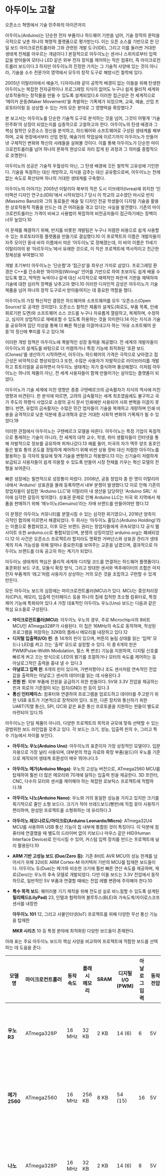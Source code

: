 # 아두이노 고찰

오픈소스 혁명에서 기술 민주화의 아이콘까지


아두이노(Arduino)는 단순한 전자 부품이나 하드웨어 기판을 넘어, 기술 창작의 문턱을 극적으로 낮춘 하나의 혁명적 플랫폼으로 평가받는다. 이는 오픈 소스를 기반으로 한 단일 보드 마이크로컨트롤러와 그와 관련된 개발 도구(IDE), 그리고 이를 둘러싼 거대한 생태계 전체를 아우르는 개념이다.1 본질적으로 아두이노는 센서나 스위치로부터 입력 값을 받아들여 모터나 LED 같은 외부 전자 장치를 제어하는 작은 컴퓨터, 즉 마이크로컨트롤러 보드이다.3 하지만 아두이노의 진정한 가치는 그 기술적 사양에 있는 것이 아니라, 기술을 소수 전문가의 영역에서 모두의 창작 도구로 해방시킨 철학에 있다.

2005년 이탈리아에서 예술가, 디자이너와 같이 공학적 배경이 없는 이들을 위해 탄생한 아두이노는 복잡한 전자공학이나 프로그래밍 지식이 없어도 누구나 쉽게 물리적 세계와 상호작용하는 창작물을 만들 수 있도록 설계되었다.6 이러한 접근성은 전 세계적으로 ‘메이커 운동(Maker Movement)’을 촉발하는 기폭제가 되었으며, 교육, 예술, 산업 프로토타이핑 등 상상할 수 있는 거의 모든 분야로 그 영향력을 확장했다.7

본 보고서는 아두이노를 단순한 기술적 도구로 분석하는 것을 넘어, 그것이 어떻게 ‘기술 민주화’의 상징이 되었는지를 심층적으로 고찰하고자 한다. 아두이노의 탄생 배경과 그 핵심 철학인 오픈소스 정신을 분석하고, 하드웨어와 소프트웨어로 구성된 생태계를 해부하며, 교육 현장에서부터 산업 현장, 예술가의 작업실에 이르기까지 아두이노가 만들어낸 구체적인 변화와 혁신의 사례들을 살펴볼 것이다. 이를 통해 아두이노가 단순한 마이크로컨트롤러를 넘어 하나의 문화적 현상으로 자리 잡게 된 과정과 그 의미를 종합적으로 조명한다.


아두이노의 성공은 기술적 우월성이 아닌, 그 탄생 배경에 깃든 철학적 고유성에 기인한다. 기술을 독점하는 대신 개방하고, 지식을 감추는 대신 공유함으로써, 아두이노는 전례 없는 속도로 확산되며 하나의 거대한 생태계를 구축했다.


아두이노의 이야기는 2005년 이탈리아 북부의 작은 도시 이브레아(Ivrea)에 위치한 ‘인터랙션 디자인 연구소(IDII)’에서 시작되었다.7 당시 이 학교의 교수였던 마시모 반지(Massimo Banzi)와 그의 동료들은 예술 및 디자인 전공 학생들이 디지털 기술을 활용한 상호작용적 작품을 만드는 데 큰 어려움을 겪고 있다는 사실을 발견했다. 기존의 마이크로컨트롤러는 가격이 비싸고 사용법이 복잡하여 비전공자들이 접근하기에는 장벽이 너무 높았다.10

이 문제를 해결하기 위해, 반지를 비롯한 개발팀은 누구나 저렴한 비용으로 쉽게 사용할 수 있는 프로토타이핑 플랫폼을 만들기로 결심했다.10 이 프로젝트의 이름은 개발자들이 자주 모이던 동네 바의 이름에서 따온 ‘아두이노’로 정해졌는데, 이 바의 이름은 11세기 이탈리아의 왕 ‘아르두이노’에서 유래한 것으로, 이 작은 프로젝트에 역사적이고 친근한 정체성을 부여했다.10

개발 초기부터 아두이노는 ‘단순함’과 ‘접근성’을 최우선 가치로 삼았다. 프로그래밍 환경은 C++를 간소화한 ‘와이어링(Wiring)’ 언어를 기반으로 하여 초보자도 쉽게 배울 수 있도록 했고, 딱딱한 녹색이나 갈색 대신 시각적으로 매력적인 파란색 기판을 채택하여 기술에 대한 심리적 장벽을 낮추고자 했다.10 이러한 디자인적 감성은 아두이노가 기술 제품을 넘어 하나의 창작 도구로서 받아들여지는 데 중요한 역할을 했다.


아두이노의 가장 혁신적인 결정은 하드웨어와 소프트웨어를 모두 ‘오픈소스(Open Source)’로 공개한 것이었다. 오픈소스 철학은 제품의 설계도(회로도, 부품 목록, 인쇄회로기판 도면)와 소프트웨어 소스 코드를 누구나 자유롭게 열람하고, 복제하며, 수정하고, 심지어 상업적으로 재배포할 수 있도록 허용하는 것을 의미한다.14 이는 지식과 기술을 공유하여 집단 지성을 통해 더 빠른 혁신을 이끌어내고자 하는 ‘자유 소프트웨어 운동’의 정신에 뿌리를 두고 있다.16

이러한 개방 정책은 아두이노에 폭발적인 성장 동력을 제공했다. 전 세계의 개발자들이 아두이노의 설계도를 바탕으로 더 저렴하거나 특정 기능에 최적화된 ‘호환 보드(Clones)’를 생산하기 시작하면서, 아두이노 하드웨어의 가격은 극적으로 낮아졌고 접근성은 비약적으로 향상되었다.3 또한, 수많은 사용자가 자발적으로 라이브러리를 개발하고 튜토리얼을 공유하면서 아두이노 생태계는 자가 증식하며 풍성해졌다. 이처럼 아두이노는 하나의 제품이 아닌, 전 세계 사용자들이 함께 만들어가는 살아있는 플랫폼이 되었다.


아두이노가 기술 세계에 미친 영향은 종종 구텐베르크의 금속활자가 지식의 역사에 미친 영향과 비견된다. 한 분석에 따르면, 고려의 금속활자는 세계 최초였음에도 불구하고 국가 주도의 하향식 사업으로 소량의 공식 문서 인쇄에만 사용되어 사회 변혁을 이끌지 못했다. 반면, 유럽의 금속활자는 수많은 민간 업자들이 기술을 복제하고 개량하며 인쇄 비용을 공격적으로 낮춘 덕분에 종교개혁과 같은 거대한 사회적 변화의 기폭제가 될 수 있었다.19

이러한 관점에서 아두이노는 구텐베르크 모델을 따른다. 아두이노는 특정 기업이 독점적으로 통제하는 기술이 아니라, 전 세계의 대학 교수, 학생, 취미 생활자들이 인터넷을 통해 자발적으로 정보를 공유하며 퍼져나갔다.13 예를 들어, 미국의 자가 맥주 양조 동호인들은 발효 통의 온도를 정밀하게 제어하기 위해 비싼 상용 장비 대신 저렴한 아두이노를 활용하는 등 각자의 필요에 맞게 기술을 변형하고 적용했다.13 이는 신기술이 저렴하게 보급되고 사용자들이 쉽게 이용할 수 있도록 만들어 시장 전체를 키우는 혁신 모델의 전형을 보여준다.


빠른 성장에는 필연적으로 성장통이 따랐다. 2008년, 공동 창업자 중 한 명이 이탈리아 내에서 ‘Arduino’ 상표권을 몰래 등록하면서 내부 분쟁이 발생했다.12 이로 인해 기존의 창업자들이 설립한 ‘Arduino LLC’와 이탈리아 내 생산을 담당하던 ‘Arduino SRL’ 사이에 심각한 갈등이 빚어졌다. 상표권 문제로 인해 Arduino LLC는 미국 외 지역에서 제품을 판매하기 위해 ‘제누이노(Genuino)’라는 자매 브랜드를 만들어야만 했다.12

이 분쟁은 아두이노 커뮤니티를 분열시킬 수 있는 심각한 위기였으나, 2016년 양측이 극적인 합의에 이르면서 해결되었다. 두 회사는 ‘아두이노 홀딩스(Arduino Holding)’라는 이름으로 통합되었고, 이후 모든 브랜드 권리는 창업자들에게 귀속되었다.12 공식 웹사이트 또한 arduino.cc로 통합되었으며, 분쟁의 상징이었던 arduino.org는 폐쇄되었다.12 이 사건은 오픈소스 프로젝트라 할지라도 명확한 거버넌스와 상표권 관리가 생태계의 지속 가능성을 위해 얼마나 중요한지를 보여주는 교훈을 남겼으며, 결과적으로 아두이노 브랜드를 더욱 공고히 하는 계기가 되었다.


아두이노 생태계의 핵심은 물리적 세계와 디지털 코드를 연결하는 하드웨어 플랫폼이다. 표준화된 보드 구조, 모듈식 확장 방식, 그리고 방대한 센서와 액추에이터의 조합은 마치 전자 부품계의 ‘레고’처럼 사용자가 상상하는 거의 모든 것을 조립하고 구현할 수 있게 만든다.


모든 아두이노 보드의 심장에는 마이크로컨트롤러(MCU)가 있다. MCU는 중앙처리장치(CPU), 메모리, 입출력 인터페이스 등을 하나의 칩에 집적한 초소형 컴퓨터로, 특정 제어 기능에 특화되어 있다.4 가장 대표적인 아두이노 우노(Uno) 보드는 다음과 같은 핵심 요소들로 구성된다.

- **마이크로컨트롤러(MCU)**: 아두이노 우노의 경우, 주로 Microchip사의 8비트 MCU인 ATmega328P가 사용된다. 이 칩은 16MHz의 속도로 동작하며, 작성된 프로그램을 저장하는 32KB의 플래시 메모리를 내장하고 있다.12
- **디지털 입출력(I/O) 핀**: 총 14개의 핀이 있으며, 버튼의 눌림 상태를 읽는 ‘입력’ 모드나 LED를 켜고 끄는 ‘출력’ 모드로 설정할 수 있다. 이 중 6개의 핀은 PWM(Pulse-Width Modulation, 펄스 폭 변조) 기능을 지원하여, 디지털 신호를 빠르게 켜고 끄는 방식으로 LED의 밝기를 조절하거나 모터의 속도를 제어하는 등 아날로그적인 출력을 흉내 낼 수 있다.3
- **아날로그 입력 핀**: 6개의 핀이 있으며, 가변저항이나 조도 센서처럼 연속적인 전압 값을 출력하는 아날로그 센서의 데이터를 읽는 데 사용된다.3
- **전원 핀**: 외부 부품에 전원을 공급하기 위한 핀들이다. 5V와 3.3V 전압을 제공하는 핀과 회로의 기준점이 되는 접지(GND) 핀 등이 있다.3
- **통신 인터페이스**: 컴퓨터와 연결하여 프로그램을 업로드하고 데이터를 주고받기 위한 USB 포트가 기본적으로 장착되어 있다. 또한, 다른 장치와 통신하기 위한 UART(직렬 통신), SPI, I2C와 같은 표준 통신 프로토콜을 지원하는 핀들이 별도로 마련되어 있다.15


아두이노는 단일 제품이 아니라, 다양한 프로젝트의 목적과 규모에 맞춰 선택할 수 있는 광범위한 보드 라인업을 갖추고 있다. 각 보드는 크기, 성능, 입출력 핀의 수, 그리고 특수 기능에서 차이를 보인다.

- **아두이노 우노(Arduino Uno)**: 아두이노의 표준이자 가장 상징적인 모델이다. 입문자용으로 가장 널리 사용되며, 대부분의 학습 자료와 확장 부품(쉴드)이 우노를 기준으로 제작되어 생태계 호환성이 매우 뛰어나다.5

- **아두이노 메가(Arduino Mega)**: 우노의 고성능 버전으로, ATmega2560 MCU를 탑재하여 훨씬 더 많은 메모리와 70개에 달하는 입출력 핀을 제공한다. 3D 프린터, CNC, 다수의 모터와 센서를 제어해야 하는 복잡한 로보틱스 프로젝트에 적합하다.18

- **아두이노 나노(Arduino Nano)**: 우노와 거의 동일한 성능을 가지고 있지만 크기를 획기적으로 줄인 소형 보드다. 크기가 작아 브레드보드(빵판)에 직접 꽂아 사용하기 편리하며, 완성된 프로젝트를 소형화하는 데 유리하다.3

- **아두이노 레오나르도/마이크로(Arduino Leonardo/Micro)**: ATmega32U4 MCU를 사용하여 USB 통신 기능이 칩 내부에 통합된 것이 특징이다. 이 덕분에 컴퓨터에 연결했을 때 별도의 드라이버 없이 키보드나 마우스 같은 HID(Human Interface Device)로 인식시킬 수 있어, 커스텀 입력 장치를 만드는 프로젝트에 널리 활용된다.10

- **ARM 기반 고성능 보드 (Due/Zero 등)**: 기존 8비트 AVR MCU의 성능 한계를 넘어서기 위해 32비트 ARM Cortex-M 아키텍처 기반의 MCU를 탑재한 보드들이다. 아두이노 듀(Due)는 메가와 비슷한 크기에 훨씬 빠른 연산 속도를 제공하며, 제로(Zero)는 우노의 후속 모델로 개발되었다. 다만 이들 보드는 3.3V 전압에서 동작하므로, 일반적인 5V 부품과 연결할 때에는 전압 레벨 변환에 주의해야 한다.10

- **특수 목적 보드**: 웨어러블 기기 제작을 위해 전도성 실로 바느질할 수 있도록 설계된 **릴리패드(LilyPad)** 23, 인텔과 협력하여 블루투스(BLE)와 가속도계/자이로스코프 센서를 내장한 

  **아두이노 101** 12, 그리고 사물인터넷(IoT) 프로젝트를 위해 다양한 무선 통신 기능을 탑재한 

  **MKR 시리즈** 10 등 특정 분야에 최적화된 다양한 보드들이 존재한다.

아래 표는 주요 아두이노 보드의 핵심 사양을 비교하여 프로젝트에 적합한 보드를 선택하는 데 도움을 준다.

| 모델명         | 마이크로컨트롤러 | 동작 속도 | 플래시 메모리 | SRAM   | 디지털 I/O (PWM) | 아날로그 입력 | 동작 전압 | 주요 활용 분야                              |
| -------------- | ---------------- | --------- | ------------- | ------ | ---------------- | ------------- | --------- | ------------------------------------------- |
| **우노 R3**    | ATmega328P       | 16 MHz    | 32 KB         | 2 KB   | 14 (6)           | 6             | 5V        | 입문자 교육, 표준 프로젝트, 쉴드 호환       |
| **메가 2560**  | ATmega2560       | 16 MHz    | 256 KB        | 8 KB   | 54 (15)          | 16            | 5V        | 3D 프린터, 로보틱스, 다수의 입출력 제어     |
| **나노**       | ATmega328P       | 16 MHz    | 32 KB         | 2 KB   | 14 (6)           | 8             | 5V        | 소형 프로젝트, 브레드보드 프로토타이핑      |
| **레오나르도** | ATmega32U4       | 16 MHz    | 32 KB         | 2.5 KB | 20 (7)           | 12            | 5V        | USB 키보드/마우스 제작, 커스텀 입력 장치    |
| **듀**         | AT91SAM3X8E      | 84 MHz    | 512 KB        | 96 KB  | 54 (12)          | 12            | 3.3V      | 고속 데이터 처리, 고성능 연산 필요 프로젝트 |
| **우노 R4**    | Renesas RA4M1    | 48 MHz    | 256 KB        | 32 KB  | 14 (6)           | 6             | 5V        | 고성능 연산, IoT (WiFi 모델), CAN 통신      |


아두이노의 가장 큰 장점 중 하나는 ‘쉴드(Shield)’를 통한 손쉬운 기능 확장이다. 쉴드는 특정 기능을 수행하도록 미리 설계된 회로 기판으로, 아두이노 보드의 핀 배열에 맞춰 제작되어 마치 모자를 씌우듯 보드 위에 겹쳐 꽂기만 하면 된다.15 이 방식은 복잡한 배선 작업 없이도 모터 제어, 이더넷 연결, LCD 디스플레이, GPS 수신 등 복잡한 기능을 프로젝트에 즉시 추가할 수 있게 해준다.

예를 들어, 이더넷 쉴드를 사용하면 아두이노를 인터넷에 연결하여 웹 서버를 구축하거나 원격 데이터를 수신할 수 있다.29 초보자들을 위한 ‘다기능 쉴드(Multi-function Shield)’는 LED, 버튼, 부저, 가변저항 등 자주 사용되는 부품들을 하나의 기판에 모아놓아, 별도의 부품 구매나 배선 없이도 다양한 기초 실습을 편리하게 진행할 수 있도록 돕는다.30


아두이노가 물리적 세계와 소통하는 창구는 센서와 액추에이터이다. 센서는 빛, 소리, 온도, 거리 등 주변 환경의 물리적 변화를 아두이노가 이해할 수 있는 전기 신호로 변환하는 입력 장치이며, 액추에이터는 아두이노의 전기 신호를 빛, 소리, 움직임 등 물리적 작용으로 변환하는 출력 장치이다.

- **주요 센서 (입력)**:
  - **초음파 센서**: 초음파를 발사하고 반사되어 돌아오는 시간을 측정하여 물체와의 거리를 계산한다.32
  - **온습도 센서 (DHT11/22)**: 대기 중의 온도와 습도를 측정하여 디지털 값으로 출력한다.34
  - **조도 센서 (CdS)**: 빛의 밝기에 따라 저항값이 변하는 원리를 이용하여 주변의 밝기를 감지한다.32
  - **적외선 인체 감지 센서 (PIR)**: 인체에서 방출되는 적외선의 변화를 감지하여 사람의 움직임을 파악한다.34
  - 이 외에도 가스, 터치, 소리, 가속도, 자기장 등 수많은 종류의 센서가 존재하여 프로젝트에 무한한 가능성을 더한다.
- **주요 액추에이터 (출력)**:
  - **LED (발광 다이오드)**: 가장 기본적인 출력 장치로, 빛을 내어 시각적인 정보를 전달한다.36
  - **피에조 부저**: 전기 신호를 받아 특정 주파수의 소리를 발생시켜 경고음이나 멜로디를 출력한다.32
  - **모터**:
    - **DC 모터**: 지속적인 회전 운동을 만들어낸다.
    - **서보 모터**: 0도에서 180도까지 정해진 범위 내에서 정밀한 각도 제어가 가능하다.
    - **스텝 모터**: 정해진 각도만큼 단계적으로 회전하여 매우 정밀한 위치 제어가 필요할 때 사용된다.36

이처럼 방대한 하드웨어 생태계는 표준화된 보드, 모듈화된 쉴드, 그리고 다양한 센서와 액추에이터가 유기적으로 결합된 결과물이다. 이는 복잡한 전자공학의 원리를 추상화하여 사용자가 기능적 조합에만 집중할 수 있도록 돕는, 아두이노의 접근성 철학이 물리적으로 구현된 형태라 할 수 있다.


아두이노 하드웨어가 물리적 세계와의 접점이라면, 소프트웨어는 그 하드웨어에 생명을 불어넣는 영혼이다. 아두이노의 소프트웨어 생태계는 의도적으로 단순하게 설계된 개발 환경, 직관적인 프로그래밍 구조, 그리고 복잡한 기능을 손쉽게 구현하도록 돕는 방대한 라이브러리를 통해 기술적 장벽을 허문다.


아두이노 프로그래밍의 중심에는 ‘아두이노 IDE(Integrated Development Environment, 통합 개발 환경)’가 있다. 이는 아두이노 보드에 업로드할 코드를 작성하고, 컴파일(기계어로 변환)하며, 업로드하는 전 과정을 지원하는 무료 소프트웨어 애플리케이션이다.4

전통적인 아두이노 IDE(1.x 버전)는 그 단순함으로 유명하다. 마치 간단한 메모장처럼 생긴 최소한의 인터페이스는 초보자가 프로그래밍 외적인 요소에 압도되지 않고 코드 자체에 집중할 수 있도록 배려한 설계이다.6 이 클래식 IDE는 코드 작성, 문법 오류를 확인하는 ‘확인/컴파일’, 보드에 코드를 전송하는 ‘업로드’, 그리고 아두이노 보드와 PC 간의 데이터 통신을 확인하는 ‘시리얼 모니터’ 등 핵심 기능만을 직관적으로 배치했다.38

최근에 등장한 아두이노 IDE 2.0은 이러한 단순함의 철학을 계승하면서도 전문 개발자들의 요구를 충족시키는 강력한 기능들을 대거 도입했다. 코드 자동 완성, 함수의 정의를 쉽게 찾아가는 코드 탐색, 그리고 프로그램 실행 중 변수 값을 확인하며 오류를 잡을 수 있는 실시간 디버거와 같은 고급 기능이 추가되어, 취미 수준의 프로젝트를 넘어선 복잡하고 전문적인 개발도 가능하게 되었다.40 아두이노 IDE에서 작성된 프로그램 코드는 ‘스케치(Sketch)’라고 불리는데, 이는 코딩을 딱딱한 공학적 행위가 아닌 창의적인 스케치 과정으로 여기게 하려는 의도가 담겨 있다.4


아두이노 프로그래밍 언어는 널리 사용되는 C/C++ 언어를 기반으로 하며, 이를 더 쉽게 사용할 수 있도록 몇 가지 요소를 단순화했다.4 아두이노 스케치의 가장 큰 구조적 특징은 모든 프로그램이 

`setup()`과 `loop()`라는 두 개의 필수 함수로 구성된다는 점이다.

- `void setup()`: 이 함수는 아두이노 보드에 전원이 공급되거나 리셋 버튼을 눌렀을 때 단 한 번만 실행된다. 주로 핀의 입출력 모드를 설정하거나(`pinMode()`), 시리얼 통신을 시작하는(`Serial.begin()`) 등 프로그램 실행에 필요한 초기 설정 작업을 이곳에 작성한다.38
- `void loop()`: `setup()` 함수가 한 번 실행된 후, `loop()` 함수는 전원이 꺼질 때까지 무한히 반복해서 실행된다. LED를 깜빡이거나, 센서 값을 주기적으로 읽는 등 프로그램의 핵심적인 동작은 모두 이 함수 내부에 구현된다.38

이 `setup()`과 `loop()` 구조는 임베디드 프로그래밍의 본질을 매우 직관적으로 보여주는 탁월한 교육적 설계다. 전통적인 마이크로컨트롤러 프로그래밍에서는 개발자가 직접 `main()` 함수와 무한 반복문(`while(1)`)을 구현하고 하드웨어 레지스터를 초기화하는 등 복잡한 준비 과정을 거쳐야 한다. 하지만 아두이노는 이 모든 과정을 추상화하여, 사용자에게 ‘처음에 한 번 할 일’과 ‘계속 반복할 일’이라는 두 개의 명확한 개념적 블록만을 제시한다. 이는 비전공자들이 복잡한 프로그래밍 구조에 대한 부담 없이 자신의 아이디어 구현에만 집중할 수 있도록 하는 핵심적인 장치이다.


아두이노 생태계의 강력함은 방대한 ‘라이브러리(Library)’에서 나온다. 라이브러리는 특정 하드웨어나 기능을 제어하기 위해 미리 작성된 코드의 묶음으로, 복잡한 내부 동작 원리를 알지 못해도 간단한 함수 호출만으로 해당 기능을 사용할 수 있게 해준다.47

예를 들어, 서보 모터를 1도씩 정밀하게 제어하기 위해서는 특정 주기의 PWM 신호를 생성하는 복잡한 코드가 필요하지만, 아두이노에서는 `<Servo.h>` 라이브러리를 포함하고 `myServo.write(angle);`과 같은 간단한 명령어로 이를 구현할 수 있다. 이처럼 라이브러리는 하드웨어 제어의 복잡성을 추상화하여 개발 속도를 획기적으로 단축시킨다.

아두이노 IDE에는 서보 모터, LCD, 이더넷, SD카드 등 자주 사용되는 부품을 위한 표준 라이브러리가 기본적으로 내장되어 있다.48 여기에 더해, 전 세계의 수많은 개발자가 만든 수천 개의 서드파티(3rd-party) 라이브러리가 존재하며, 이는 IDE에 내장된 ‘라이브러리 관리자’를 통해 손쉽게 검색하고 설치할 수 있다.47 통신, 센서, 디스플레이, 데이터 처리 등 거의 모든 분야를 망라하는 이 라이브러리 생태계는 아두이노가 가진 가장 큰 자산이며, 집단 지성을 통해 플랫폼이 끊임없이 발전하고 확장되게 하는 원동력이다.49


아두이노의 진정한 힘은 그것이 무엇을 할 수 있는지에 대한 무한한 가능성을 제공한다는 점에 있다. 교육 현장의 교보재에서부터 산업 현장의 시제품 제작 도구, 예술가의 표현 매체에 이르기까지, 아두이노는 다양한 분야에서 창의적인 아이디어를 현실 세계의 결과물로 전환하는 핵심적인 역할을 수행하고 있다.


아두이노는 현대 STEM(과학, 기술, 공학, 수학) 교육에서 빼놓을 수 없는 도구로 자리 잡았다. 학생들이 작성한 코드가 단순히 화면 속 변화에 그치지 않고, LED를 깜빡이게 하거나 모터를 움직이는 등 물리적인 결과로 즉시 나타나기 때문에 학습에 대한 몰입도와 흥미를 크게 높인다.9 아두이노를 활용한 프로그래밍 교육은 학생들의 창의적 문제 해결 능력을 유의미하게 향상시킨다는 연구 결과도 다수 존재한다.52 학생들은 ‘문이 열리면 불이 켜지는 조명’이나 ‘층간 소음 경보기’와 같은 실생활의 문제를 직접 정의하고, 센서와 액추에이터를 조합하여 해결책을 만들어보는 과정을 통해 컴퓨팅 사고력을 기를 수 있다.52

산업 현장에서 아두이노는 ‘신속 프로토타이핑(Rapid Prototyping)’을 위한 최고의 도구로 각광받는다. 저렴한 비용과 빠른 개발 속도 덕분에, 기업들은 본격적인 제품 개발에 앞서 아이디어를 빠르게 검증하고 사용자 피드백을 받기 위한 초기 시제품을 만드는 데 아두이노를 적극적으로 활용한다.55 예를 들어, 새로운 스마트 가전의 사용자 인터페이스(UI)를 구상할 때, 실제 제품과 유사한 버튼, LED, 스피커를 아두이노에 연결하여 사용자의 조작에 따른 피드백을 미리 테스트해볼 수 있다.57 이는 값비싼 금형 제작이나 복잡한 회로 설계에 들어가기 전에 설계상의 오류를 발견하고 개선할 기회를 제공하여 개발 비용과 시간을 크게 절감시킨다.58


아두이노는 3D 프린터, 라즈베리파이와 함께 현대 ‘메이커 운동’을 이끄는 핵심 기술이다.11 메이커 운동은 소비자가 수동적으로 제품을 구매하는 대신, 필요한 물건을 스스로 만들고 그 과정과 결과를 공유하는 문화를 의미한다. 아두이노의 개방성과 접근성은 이러한 문화가 전 세계적으로 확산되는 데 결정적인 기여를 했다.10 누구나 저렴한 비용으로 자신만의 전자기기를 만들 수 있게 되면서, 기술은 더 이상 대기업의 전유물이 아닌 개인의 창의성을 표현하는 수단이 되었다.

이러한 흐름은 예술계에도 큰 영향을 미쳤다. 미디어 아티스트들은 아두이노를 활용하여 관객의 움직임이나 소리, 혹은 인터넷의 데이터에 실시간으로 반응하는 ‘인터랙티브 아트(Interactive Art)’를 창조한다.61 예를 들어, 관객이 다가가면 로봇 팔이 움직이거나 LED 조명의 색이 변하는 작품을 통해 예술과 기술, 그리고 관객 사이의 경계를 허무는 새로운 예술적 경험을 제공한다.62 아두이노는 예술가들에게 복잡한 기술의 장벽 없이 자신의 창의적 비전을 물리적 형태로 구현할 수 있는 강력하고 직관적인 매체가 되었다.


아두이노는 단순한 교육용 도구를 넘어, 다양한 전문 분야에서 복잡한 시스템의 두뇌 역할을 수행하며 그 활용 범위를 넓혀가고 있다.

- **스마트팜(Smart Farming)**: 농업 분야에서 아두이노는 자동화된 작물 재배 시스템을 구축하는 데 사용된다. 토양 수분 센서, 온습도 센서, 조도 센서 등을 이용해 작물의 생장 환경을 실시간으로 모니터링하고, 측정된 데이터에 따라 자동으로 물을 주거나 생장 LED를 켜고 끄는 시스템을 저렴한 비용으로 구현할 수 있다.64 이는 소규모 농장이나 개인의 도시 농업에서 생산성과 효율성을 높이는 효과적인 솔루션이 된다.67
- **드론 제작(Drone Construction)**: 취미 및 연구용 드론 제작 분야에서 아두이노는 비행 컨트롤러(Flight Controller)로 활용된다. MPU-6050과 같은 가속도/자이로 센서로 기체의 자세를 파악하고, PID(비례-적분-미분) 제어라는 복잡한 알고리즘을 통해 4개의 모터 속도를 정밀하게 제어하여 안정적인 비행을 구현한다.69 이는 드론의 비행 원리를 소프트웨어 수준에서 깊이 있게 이해하는 훌륭한 학습 경험을 제공한다.71
- **3D 프린터 제어(3D Printer Control)**: 많은 DIY 3D 프린터는 아두이노 메가 보드와 RAMPS(RepRap Arduino Mega Pololu Shield)라는 전용 쉴드의 조합을 컨트롤러로 사용한다.72 아두이노 메가의 풍부한 입출력 핀은 3D 프린터의 스텝 모터, 히팅 베드, 압출기(Extruder) 등 다양한 부품을 동시에 제어하기에 충분하며, 오픈소스 펌웨어(Marlin 등)를 통해 정밀한 제어가 가능하다.72
- **실생활 프로젝트(Practical Life Projects)**: 이 외에도 원격으로 조명을 제어하는 스위치, 정해진 시간에 약을 알려주는 스마트 알약 정리기, 자동으로 식물에 물을 주는 시스템 등 실생활의 불편함을 해결하는 수많은 창의적인 프로젝트들이 아두이노를 통해 구현되고 있다.76

이처럼 아두이노의 범용성은 ‘센서로 감지하고 액추에이터로 반응한다’는 물리 컴퓨팅의 핵심 원리가 얼마나 다양한 분야에 적용될 수 있는지를 명확히 보여준다. 단순하고 제약이 있는 도구가 오히려 여러 분야 전문가들의 창의성과 결합하여, 전문화된 고가의 장비로는 상상하기 어려웠던 새로운 융합과 혁신을 낳고 있는 것이다.


아두이노는 지난 십수 년간 기술 대중화의 선봉장 역할을 해왔지만, 빠르게 변화하는 기술 환경 속에서 새로운 경쟁자들과의 경쟁, 그리고 자체적인 성능의 한계라는 도전에 직면해 있다. 아두이노는 이러한 도전에 대응하며 취미와 교육 시장을 넘어 전문 산업 영역으로의 진화를 모색하고 있다.


가장 널리 사용되는 아두이노 우노와 같은 8비트 AVR 기반 보드들은 명확한 성능상의 한계를 가지고 있다.

- **처리 속도**: 16MHz의 클럭 속도는 간단한 제어에는 충분하지만, 고속의 데이터 처리나 복잡한 연산이 필요한 작업에서는 병목 현상을 일으킬 수 있다. 프로그램의 명령어가 많아지면 클럭 주기를 모두 소모하여 입력 신호를 놓치거나 출력 타이밍이 어긋나는 문제가 발생할 수 있다.78
- **메모리(SRAM)**: 아두이노 우노의 SRAM(정적 램)은 2KB에 불과하다. SRAM은 프로그램 실행 중 변수 값을 저장하는 중요한 공간인데, 그래픽 LCD, SD카드, WiFi 모듈과 같이 메모리를 많이 사용하는 라이브러리를 추가하면 이 공간이 쉽게 고갈된다.27 SRAM 부족은 프로그램의 오작동이나 멈춤 현상으로 이어지는 가장 흔한 문제 중 하나다.78

이러한 한계를 극복하기 위해 사용자들은 다양한 하드웨어 및 소프트웨어적 전략을 사용한다.

- **하드웨어적 해결책**: 가장 직접적인 방법은 더 강력한 보드로 업그레이드하는 것이다. 더 많은 메모리가 필요하면 아두이노 메가를, 더 빠른 처리 속도가 필요하면 32비트 ARM 기반의 아두이노 듀와 같은 고성능 보드를 선택할 수 있다.78 또한, 복잡한 작업을 두 개의 아두이노에 분담시키고 I2C와 같은 통신 방식으로 서로 데이터를 주고받게 하여 시스템 전체의 부담을 줄이는 방법도 있다.81
- **소프트웨어적 해결책**: 코드를 최적화하여 메모리 사용을 줄이는 것이 중요하다. 가장 효과적인 기법 중 하나는 `PROGMEM` 지시어와 `F()` 매크로를 사용하는 것이다. 이는 프로그램 실행 중에 변하지 않는 상수 데이터(예: 시리얼 모니터에 출력할 긴 문자열)를 매우 제한적인 SRAM 대신 용량이 훨씬 큰 플래시 메모리(프로그램 저장 공간)에 저장하도록 하여 SRAM을 절약하는 방법이다.80


오늘날 메이커와 개발자들은 아두이노 외에도 강력한 대안들을 가지고 있다. 특히 라즈베리파이와 ESP32는 아두이노와 자주 비교되는 대표적인 플랫폼이다.

- **아두이노 vs. 라즈베리파이**: 이는 ‘마이크로컨트롤러(MCU)’와 ‘싱글 보드 컴퓨터(SBC)’의 근본적인 차이에 대한 비교다.
  - **아두이노(MCU)**: 운영체제(OS) 없이 펌웨어가 하드웨어를 직접 제어한다. 실시간으로 센서 값을 읽고 모터를 정밀하게 제어하는 등 단순하고 반복적인 제어 작업에 최적화되어 있다. 전력 소모가 매우 적어 배터리로 장시간 구동하는 프로젝트에 유리하다.84
  - **라즈베리파이(SBC)**: 리눅스(Linux)라는 완전한 운영체제를 실행하는 초소형 컴퓨터다. 웹 서버 구동, 비디오 스트리밍, 이미지 처리, 인공지능 연산 등 고성능 컴퓨팅이 필요한 복잡한 작업에 적합하다. 하지만 OS를 구동하기 때문에 실시간 정밀 제어가 어렵고 전력 소모가 크다.87
- **아두이노 vs. ESP32**: 이는 같은 마이크로컨트롤러 범주 내에서의 성능 및 기능 비교다.
  - **ESP32**: 아두이노 우노보다 훨씬 빠른 듀얼 코어 프로세서와 풍부한 메모리를 갖추고 있으며, 무엇보다 WiFi와 블루투스 기능이 칩에 기본적으로 내장되어 있어 IoT 프로젝트에 압도적으로 유리하다.18 가격 또한 아두이노와 비슷하거나 저렴하여 ‘가성비’가 뛰어나다. 아두이노 IDE를 통해 프로그래밍할 수 있다는 점도 큰 장점이다. 다만, 3.3V 로직 레벨에서 동작하기 때문에 5V 기반의 센서나 부품과 연결할 때 주의가 필요하다.92

각 플랫폼의 특성과 적합한 활용 분야는 아래 표와 같이 요약할 수 있다.

| 구분               | 아두이노 우노                    | 라즈베리파이 4                     | ESP32                                         |
| ------------------ | -------------------------------- | ---------------------------------- | --------------------------------------------- |
| **장치 유형**      | 마이크로컨트롤러 (MCU)           | 싱글 보드 컴퓨터 (SBC)             | 마이크로컨트롤러 (MCU)                        |
| **운영체제**       | 없음 (펌웨어)                    | 있음 (Linux 기반)                  | 없음 (FreeRTOS 지원)                          |
| **성능**           | 낮음 (8-bit, 16MHz)              | 높음 (64-bit Quad-core)            | 중간-높음 (32-bit Dual-core)                  |
| **연결성**         | 기본 통신 (UART, SPI, I2C)       | WiFi, Bluetooth, Ethernet, USB     | **WiFi, Bluetooth 내장**                      |
| **전력 소모**      | 매우 낮음                        | 높음                               | 낮음 (딥 슬립 모드 지원)                      |
| **프로그래밍**     | Arduino IDE (C++)                | 다양한 언어 (Python, C++ 등)       | Arduino IDE, ESP-IDF 등                       |
| **주요 활용 분야** | 실시간 제어, 센서 네트워크, 교육 | 웹 서버, 미디어 센터, AI, 데스크톱 | **IoT 장치**, 무선 센서 노드, 저전력 프로젝트 |


아두이노는 이러한 도전에 맞서 단순한 취미용 플랫폼을 넘어 전문 산업 시장으로의 확장을 적극적으로 추진하고 있다.

- **아두이노 프로(Arduino Pro)**: 포르텐타(Portenta), 옵타(Opta)와 같은 ‘프로’ 라인업은 산업용 환경의 요구사항을 충족시키기 위해 설계된 고성능, 고신뢰성 보드들이다. 이들은 강력한 프로세서, 다양한 산업용 통신 프로토콜 지원, 향상된 보안 기능을 갖추고 있어 공장 자동화, 예방 정비, 스마트 빌딩과 같은 전문 분야에 적용될 수 있다.94
- **아두이노 IoT 클라우드(Arduino IoT Cloud)**: 사물인터넷(IoT) 장치를 쉽게 개발하고 관리할 수 있도록 지원하는 클라우드 플랫폼이다. 사용자는 복잡한 네트워크 프로그래밍 없이도 자신의 아두이노 보드를 클라우드에 연결하고, 웹 대시보드를 통해 원격으로 데이터를 모니터링하거나 장치를 제어할 수 있다. 이는 ESP32의 강점인 연결성을 아두이노 생태계 내에서 손쉽게 구현할 수 있도록 지원하는 전략적 서비스다.94
- **타이니ML(TinyML, Tiny Machine Learning)**: 아두이노는 저전력 마이크로컨트롤러에서 머신러닝 모델을 실행하는 ‘타이니ML’ 분야의 핵심 플랫폼으로 부상하고 있다. 특히 가속도, 자이로, 마이크 등 다양한 센서가 내장된 ‘아두이노 나노 33 BLE 센스’ 보드는 텐서플로우 라이트(TensorFlow Lite)를 이용하여 음성 명령 인식, 동작 감지 등 엣지(Edge) AI 기능을 구현하는 데 널리 사용된다.97

이러한 움직임은 아두이노가 자신의 정체성을 잃지 않으면서도 시대의 변화에 성공적으로 적응하고 있음을 보여준다. 입문자를 위한 우노 보드의 단순성과 접근성을 유지하는 동시에, 전문가와 산업 시장을 위한 고성능 ‘프로’ 라인업과 IoT, AI와 같은 최신 기술 트렌드를 적극적으로 수용하는 투트랙 전략을 통해 아두이노는 그 생태계의 지속 가능성을 확보하고 미래 기술 환경에서의 영향력을 계속해서 확장해 나가고 있다.


아두이노에 대한 본 고찰은 이 작은 파란색 보드가 단순한 전자 부품의 집합체가 아니라, 기술과 사회의 관계를 재정의한 하나의 문화적 현상임을 명확히 보여준다. 이탈리아의 한 디자인 스쿨에서 비전공자들을 위한 교육용 도구로 시작된 아두이노는 7, 오픈소스라는 강력한 철학을 날개 삼아 전 세계로 퍼져나가며 기술 창작의 문턱을 허물었다.10

아두이노의 성공은 그것이 가장 빠르거나 강력한 하드웨어였기 때문이 아니다. 오히려 그 반대였다. 아두이노는 복잡한 기술을 의도적으로 단순화하고, 모든 설계 정보와 소프트웨어를 투명하게 공개함으로써 사용자를 수동적인 소비자에서 능동적인 창작자로 변화시켰다. `setup()`과 `loop()`라는 직관적인 프로그래밍 구조, 레고 블록처럼 기능을 확장할 수 있는 쉴드와 센서 생태계는 기술이 소수 전문가의 전유물이 아니라 누구나 아이디어를 실현할 수 있는 표현의 도구가 될 수 있음을 증명했다.

그 결과, 아두이노는 ‘메이커 운동’의 구심점이 되어 개인이 직접 자신에게 필요한 것을 만드는 DIY 문화를 부흥시켰고 11, 학생들이 코드와 현실 세계의 상호작용을 직접 체험하게 함으로써 STEM 교육의 패러다임을 바꾸었다.52 또한 예술가들에게는 새로운 상호작용의 매체를, 엔지니어들에게는 신속한 혁신의 도구를 제공하며 산업 전반에 창의적인 활력을 불어넣었다.56

물론 아두이노는 성능의 한계와 강력한 경쟁자들의 도전에 직면해 있다. 그러나 아두이노는 프로 라인업, IoT 클라우드, 타이니ML 지원 등을 통해 끊임없이 진화하며 자신의 영역을 확장하고 있다. 이는 아두이노가 단순히 과거의 유산에 머무르지 않고, 미래 기술의 흐름 속에서도 여전히 중요한 역할을 하고자 하는 의지를 보여준다.

결론적으로, 아두이노의 가장 위대한 유산은 시간이 지나면 언젠가 구식이 될 하드웨어 자체가 아니다. 그것은 기술이 폐쇄적이고 독점적일 때보다 개방되고 공유될 때 더 큰 가치를 창출할 수 있다는 것을 증명한 철학적 전환에 있다. 아두이노가 진정으로 만들어낸 것은 마이크로컨트롤러 보드가 아니라, 기술을 통해 배우고, 만들고, 공유하며 함께 성장하는 전 세계적인 창작자 커뮤니티이다. 이 커뮤니티야말로 아두이노가 기술 민주화의 아이콘으로 오래도록 기억될 이유이다.


1. 아두이노 - 위키백과, 우리 모두의 백과사전, accessed July 20, 2025, [https://ko.wikipedia.org/wiki/%EC%95%84%EB%91%90%EC%9D%B4%EB%85%B8](https://ko.wikipedia.org/wiki/아두이노)
2. ko.wikipedia.org, accessed July 20, 2025, [https://ko.wikipedia.org/wiki/%EC%95%84%EB%91%90%EC%9D%B4%EB%85%B8#:~:text=%EC%95%84%EB%91%90%EC%9D%B4%EB%85%B8(%EC%9D%B4%ED%83%88%EB%A6%AC%EC%95%84%EC%96%B4%3A%20Arduino%20%EC%95%84%EB%A5%B4,IDE)%20%EB%B0%8F%20%ED%99%98%EA%B2%BD%EC%9D%84%20%EB%A7%90%ED%95%9C%EB%8B%A4.](https://ko.wikipedia.org/wiki/아두이노#:~:text=아두이노(이탈리아어%3A Arduino 아르,IDE) 및 환경을 말한다.)
3. 아두이노(Arduino)가 뭐야? What is Arduino? - IT-G-House - 티스토리, accessed July 20, 2025, [https://it-g-house.tistory.com/entry/%EC%95%84%EB%91%90%EC%9D%B4%EB%85%B8Arduino%EA%B0%80-%EB%AD%90%EC%95%BC-What-is-Arduino](https://it-g-house.tistory.com/entry/아두이노Arduino가-뭐야-What-is-Arduino)
4. '아두이노(Arduino)'란? 5분만에 쉽게 알아보기 - 요즘IT, accessed July 20, 2025, https://yozm.wishket.com/magazine/detail/234/
5. 아두이노 기초1. 아두이노란? - 코딩런, accessed July 20, 2025, https://codingrun.com/61
6. 아두이노(Arduino)란? - 개발이 하고 싶어요 - 티스토리, accessed July 20, 2025, [https://iu-corner.tistory.com/entry/%EC%95%84%EB%91%90%EC%9D%B4%EB%85%B8Arduino%EB%9E%80](https://iu-corner.tistory.com/entry/아두이노Arduino란)
7. 스마트 과학관 사물인터넷 < 아두 이노 >, accessed July 20, 2025, https://smart.science.go.kr/upload_data/subject/iot/pdf/I_E_26.pdf
8. www.jaenung.net, accessed July 20, 2025, [https://www.jaenung.net/tree/50#:~:text=%EC%95%84%EB%91%90%EC%9D%B4%EB%85%B8%EC%9D%98%20%EC%9D%B4%EC%95%BC%EA%B8%B0%EB%8A%94%202005%EB%85%84%20%EC%9D%B4%ED%83%88%EB%A6%AC%EC%95%84%EC%9D%98%20%EC%9E%91%EC%9D%80,%EC%9D%B4%20%ED%95%84%EC%9A%94%ED%95%98%EB%8B%A4%EA%B3%A0%20%EC%83%9D%EA%B0%81%ED%96%88%EC%8A%B5%EB%8B%88%EB%8B%A4.](https://www.jaenung.net/tree/50#:~:text=아두이노의 이야기는 2005년 이탈리아의 작은,이 필요하다고 생각했습니다.)
9. 아두이노 코딩기술이 현실에 미친 영향은? - 브런치, accessed July 20, 2025, https://brunch.co.kr/@@cmFs/12
10. 아두이노의 역사와 철학: 오픈 소스 하드웨어의 선구자 - 재능넷, accessed July 20, 2025, https://www.jaenung.net/tree/50
11. 메이커 운동과 라이프 스타일 변화 - ETRI KSP, accessed July 20, 2025, https://ksp.etri.re.kr/ksp/article/file/3391.pdf
12. Arduino - 나무위키, accessed July 20, 2025, https://namu.wiki/w/Arduino
13. 아두이노의 역사와 분쟁 - Edward'sLabs, accessed July 20, 2025, https://openstory.tistory.com/143
14. 오픈소스 하드웨어, DIY 2.0을 꿈꾸다 - 공개SW 포털, accessed July 20, 2025, https://www.oss.kr/news/show/58528287-4664-416f-be3f-2ddf0443f6cc
15. 오픈소스 하드웨어란?, accessed July 20, 2025, https://dev-mystory.tistory.com/156
16. [시론] 오픈소스 하드웨어가 떠오르고 있다 | 디지털타임스, accessed July 20, 2025, https://m.dt.co.kr/contents.html?article_no=2013080502012351607019
17. 오픈소스(Open Source)란? - 평화이슈 - NEWS & INSIGHTS - 선학평화상, accessed July 20, 2025, http://sunhakpeaceprize.org/kr/news/issue.php?bgu=view&idx=889
18. [ 아두이노 강좌 ] 0. 아두이노 소개 및 보드 종류 - Larry`s coin & arduino blog, accessed July 20, 2025, https://arduinoblog.tistory.com/2
19. [테크 트렌드] 이탈리아 변방에서 시작된 '아두이노 혁명' - 매거진한경 - 한국경제, accessed July 20, 2025, https://magazine.hankyung.com/business/article/202102236828b
20. 아두이노 종류와 사용법 - 한국전자기술, accessed July 20, 2025, [https://k-rnd.com/%EC%95%84%EB%91%90%EC%9D%B4%EB%85%B8-%EC%A2%85%EB%A5%98%EC%99%80-%EC%82%AC%EC%9A%A9%EB%B2%95/](https://k-rnd.com/아두이노-종류와-사용법/)
21. [아두이노] MCU에 대해 알아보자 - velog, accessed July 20, 2025, [https://velog.io/@woo0_hooo/%EC%95%84%EB%91%90%EC%9D%B4%EB%85%B8-MCU%EC%97%90-%EB%8C%80%ED%95%B4-%EC%95%8C%EC%95%84%EB%B3%B4%EC%9E%90](https://velog.io/@woo0_hooo/아두이노-MCU에-대해-알아보자)
22. 2. 아두이노 종류 - Mechanic 공방 - 티스토리, accessed July 20, 2025, https://mechanic-workshop.tistory.com/4
23. 아두이노 보드 종류 및 비교 – 에듀아이오티 www.eduiot.kr, accessed July 20, 2025, https://eduiot.kr/arduino-comparison-guide/
24. 아두이노 종류 알아보기 - 코코아팹, accessed July 20, 2025, https://www.kocoafab.cc/tutorial/view/75
25. 아두이노 소개와 종류 - 남보공방, accessed July 20, 2025, https://makernambo.com/18
26. Arduino (r402 판) - 나무위키, accessed July 20, 2025, https://namu.wiki/w/Arduino?uuid=a4ac33b1-71eb-45ab-8d72-6573e595b4f6
27. Arduino/하드웨어 - 나무위키, accessed July 20, 2025, [https://namu.wiki/w/Arduino/%ED%95%98%EB%93%9C%EC%9B%A8%EC%96%B4](https://namu.wiki/w/Arduino/하드웨어)
28. 아두이노 쉴드(shield) - 재미있는 전기 전자 아두이노 라즈베리파이, accessed July 20, 2025, [https://funnylab.tistory.com/m/entry/%EC%95%84%EB%91%90%EC%9D%B4%EB%85%B8-%EC%89%B4%EB%93%9Cshield](https://funnylab.tistory.com/m/entry/아두이노-쉴드shield)
29. Arduino Ethernet Shield 2 - 디바이스마트, accessed July 20, 2025, https://www.devicemart.co.kr/goods/view?no=34412
30. [아두이노][쉴드] 아두이노 다기능 확장 쉴드 - 모두의 메이커, accessed July 20, 2025, [https://makerspace.steamedu123.com/entry/%EC%95%84%EB%91%90%EC%9D%B4%EB%85%B8-%EB%8B%A4%EA%B8%B0%EB%8A%A5-%ED%99%95%EC%9E%A5-%EC%89%B4%EB%93%9C](https://makerspace.steamedu123.com/entry/아두이노-다기능-확장-쉴드)
31. 아두이노 다기능 확장쉴드 사용법 알아보기 - 오마이엔지니어 - 티스토리, accessed July 20, 2025, https://rockjjy.tistory.com/2685
32. 아두이노 실습 6주차 (센서 활용하기) - NicoDora의 블로그 - 티스토리, accessed July 20, 2025, [https://nicodora.tistory.com/entry/%EC%95%84%EB%91%90%EC%9D%B4%EB%85%B8-%EC%8B%A4%EC%8A%B5-6%EC%A3%BC%EC%B0%A8-%EC%84%BC%EC%84%9C-%ED%99%9C%EC%9A%A9%ED%95%98%EA%B8%B0](https://nicodora.tistory.com/entry/아두이노-실습-6주차-센서-활용하기)
33. [아두이노기초] 거리감지 센서의 종류와 원리 | 초음파 센서, 적외선 센서, 레이저 센서, accessed July 20, 2025, https://www.youtube.com/watch?v=io7RqNrnGpI
34. 아두이노 센서 종류 알아보기 (기초센서 20종) - 개발대장 KET - 티스토리, accessed July 20, 2025, https://ket-jm.tistory.com/25
35. Arduino 아두이노 온도 습도 센서(Temperature and Humidity sensor) 종류 및 사용법, accessed July 20, 2025, [https://it-g-house.tistory.com/entry/Arduino-%EC%95%84%EB%91%90%EC%9D%B4%EB%85%B8-%EC%98%A8%EC%8A%B5%EB%8F%84-%EC%84%BC%EC%84%9CTemperature-and-Humidity-sensor-%EC%A2%85%EB%A5%98-%EB%B0%8F-%ED%8A%B9%EC%A7%95](https://it-g-house.tistory.com/entry/Arduino-아두이노-온습도-센서Temperature-and-Humidity-sensor-종류-및-특징)
36. 아두이노 센서 사용 코드 예시 - 우성이의 정리노트, accessed July 20, 2025, https://wsstudynote.tistory.com/15
37. 아두이노(arduino)란 무엇일까? 아두이노의 활용 및 종류 - 맹글짐 - 티스토리, accessed July 20, 2025, https://ronco.tistory.com/3
38. \#3. 아두이노 IDE(통합개발환경) - 코딩 이야기 - 티스토리, accessed July 20, 2025, https://hi-coding.tistory.com/9
39. 아두이노 IDE 통합개발환경이란? / 스케치 메뉴 설명서 - 맹글짐, accessed July 20, 2025, https://ronco.tistory.com/15
40. Arduino/소프트웨어 개발 환경 - 나무위키, accessed July 20, 2025, [https://namu.wiki/w/Arduino/%EC%86%8C%ED%94%84%ED%8A%B8%EC%9B%A8%EC%96%B4%20%EA%B0%9C%EB%B0%9C%20%ED%99%98%EA%B2%BD](https://namu.wiki/w/Arduino/소프트웨어 개발 환경)
41. Software - Arduino Pro Ide, accessed July 20, 2025, https://www.arduino.cc/pro/software-arduino-pro-ide/
42. The All New Arduino PRO IDE 2021 Advance Version - YouTube, accessed July 20, 2025, https://www.youtube.com/watch?v=PK7QfcdueCI
43. Arduino IDE, accessed July 20, 2025, https://www.arduino.cc/en/software
44. 아두이노 프로그래밍 - 위키백과, 우리 모두의 백과사전, accessed July 20, 2025, [https://ko.wikipedia.org/wiki/%EC%95%84%EB%91%90%EC%9D%B4%EB%85%B8_%ED%94%84%EB%A1%9C%EA%B7%B8%EB%9E%98%EB%B0%8D](https://ko.wikipedia.org/wiki/아두이노_프로그래밍)
45. 아두이노를 시작할 때 알아두면 좋은 점 - 내맘대로코딩 - 티스토리, accessed July 20, 2025, https://mywaycoding.tistory.com/40
46. 【 아두이노 쌩초보#1】 아두이노 완존 초보를 위한 강좌! #01 ( Arduino for Absolute beginner! ), accessed July 20, 2025, https://rasino.tistory.com/267
47. [아두이노] 라이브러리 추가하기 - Studying S - 티스토리, accessed July 20, 2025, https://studyingandsuccess.tistory.com/16
48. 아두이노 라이브러리의 분류 - 스터디메이크, accessed July 20, 2025, https://studymake.tistory.com/226
49. Arduino Library List - Arduino Libraries, accessed July 20, 2025, https://www.arduinolibraries.info/
50. Libraries, accessed July 20, 2025, https://docs.arduino.cc/libraries/
51. [논문]공학 프로그래밍 교육에 아두이노 활용 방안 사례 연구 - 한국과학기술정보연구원, accessed July 20, 2025, https://scienceon.kisti.re.kr/srch/selectPORSrchArticle.do?cn=JAKO201521056137551&dbt=NART
52. 아두이노를 활용한 프로그래밍 교육이 고등학생의 창의적 문제해결력에 미치는 영향* - S-Space, accessed July 20, 2025, [https://s-space.snu.ac.kr/bitstream/10371/168525/1/27%283%29-3%20%EC%9C%A4%EC%A0%95%EA%B5%AC.pdf](https://s-space.snu.ac.kr/bitstream/10371/168525/1/27(3)-3 윤정구.pdf)
53. 고등학생 대상 아두이노 활용 교육의 효과에 대한 메타분석, accessed July 20, 2025, https://koreascience.kr/article/JAKO202118742186025.pdf
54. [소프트웨어 놀이터] 아두이노로 만든 생활용품 / YTN 사이언스 - YouTube, accessed July 20, 2025, https://www.youtube.com/watch?v=cqUD7Y2Vxdg
55. 마우저, 아두이노 '포르텐타 프로토 키트 VE' 공급 - e4ds news, accessed July 20, 2025, https://www.e4ds.com/sub_view.asp?ch=34&t=0&idx=20963
56. 전문가들도 아두이노 써? 그리고, 탄탄한 이론 책 찾고 있어 : r/embedded - Reddit, accessed July 20, 2025, https://www.reddit.com/r/embedded/comments/1aj4c5m/do_professionals_use_arduino_and_also_looking_for/?tl=ko
57. 아두이노로 시작하는 UI/UX 프로토타이핑 - 브런치, accessed July 20, 2025, https://brunch.co.kr/@jinbread/63
58. I-Pi SMARC 키트로 산업용 애플리케이션의 프로토 타이핑 및 개발 속도 향상 - ADLINK Blog, accessed July 20, 2025, https://blog.adlinktech.com/kr/2020/04/24/i-pi-smarc-kit-speeds-prototyping-and-development-for-industrial-applications/
59. 마우저 일렉트로닉스, 아두이노의 '포르텐타 프로토 키트 VE' 공급, accessed July 20, 2025, [https://special.yeogie.com/faIndustry/news/274361?](https://special.yeogie.com/faIndustry/news/274361)
60. [메이커운동]DIY(Do It Yourself) 프로젝트에 도전해 보자!, accessed July 20, 2025, https://www.skcareersjournal.com/21
61. 미디어 아트 (r102 판) - 나무위키, accessed July 20, 2025, [https://namu.wiki/w/%EB%AF%B8%EB%94%94%EC%96%B4%20%EC%95%84%ED%8A%B8?rev=102](https://namu.wiki/w/미디어 아트?rev=102)
62. "Blue Boy" (아두이노, 프로세싱 기반의 게임형 미디어아트), accessed July 20, 2025, https://ldh-createworld.tistory.com/184
63. New media art - Servo Arm & LED6ea. 아두이노 & 미디 작품 만들기 - YouTube, accessed July 20, 2025, https://www.youtube.com/watch?v=qROVsZmqo1c
64. 스마트팜 - 블루이노, accessed July 20, 2025, [https://www.blueinno.co.kr/%EB%B3%B5%EC%A0%9C-%EA%B5%90%EC%9C%A1%EC%9A%A9-%EC%8A%A4%EB%A7%88%ED%8A%B8%ED%8C%9C-%EC%9D%B8%EA%B3%B5%EC%A7%80%EB%8A%A5%ED%82%A4%ED%8A%B8](https://www.blueinno.co.kr/복제-교육용-스마트팜-인공지능키트)
65. 스마트팜 인공지능 키트 - 농업의 미래를 키우다 - 크레듀랩, accessed July 20, 2025, [https://www.credulab.co.kr/%EC%8A%A4%EB%A7%88%ED%8A%B8%ED%8C%9C-%ED%82%A4%ED%8A%B8/](https://www.credulab.co.kr/스마트팜-키트/)
66. 아두이노스마트팜 8가지 실현 방법 - evan6-6 님의 블로그, accessed July 20, 2025, [https://evan6-6.tistory.com/entry/%EC%95%84%EB%91%90%EC%9D%B4%EB%85%B8%EC%8A%A4%EB%A7%88%ED%8A%B8%ED%8C%9C-8%EA%B0%80%EC%A7%80-%EC%8B%A4%ED%98%84-%EB%B0%A9%EB%B2%95](https://evan6-6.tistory.com/entry/아두이노스마트팜-8가지-실현-방법)
67. 아두이노로 스마트 팜 만들기 - velog, accessed July 20, 2025, [https://velog.io/@soo2283/%EC%95%84%EB%91%90%EC%9D%B4%EB%85%B8%EB%A1%9C-%EC%8A%A4%EB%A7%88%ED%8A%B8-%ED%8C%9C-%EB%A7%8C%EB%93%A4%EA%B8%B0](https://velog.io/@soo2283/아두이노로-스마트-팜-만들기)
68. [아두이노] 스마트팜 만들기 3, 화분에 자동으로 수분을 공급하는 스마트 화분 만들기, How to make a smart flowerpot with Arduino - YouTube, accessed July 20, 2025, https://m.youtube.com/watch?v=nBuZerdxGJ4&pp=ygUQI-yKpOuniO2KuO2ZlOu2hA%3D%3D
69. 코딩교재,코딩교육 - 잇플, accessed July 20, 2025, [https://m.itple.shop/product/%EC%95%84%EB%91%90%EC%9D%B4%EB%85%B8-%EB%93%9C%EB%A1%A0-%EB%A7%8C%EB%93%A4%EA%B3%A0-%EB%82%A0%EB%A6%AC%EA%B3%A0-%EC%A7%81%EC%A0%91-%EC%BD%94%EB%94%A9%ED%95%98%EA%B8%B0/138/](https://m.itple.shop/product/아두이노-드론-만들고-날리고-직접-코딩하기/138/)
70. [제어] 아두이노 Uno에서 드론(R1-F450) 제작 (수정중) - Daum 카페, accessed July 20, 2025, https://m.cafe.daum.net/smhan/darS/30
71. 아두이노 나노 쿼드콥터 V1 - Dongglee - 티스토리, accessed July 20, 2025, https://chigun.tistory.com/2
72. 3D프린터 키트 아두이노 메가2560 (R3) + RAMPS 1.4 + A4988 ..., accessed July 20, 2025, https://www.devicemart.co.kr/goods/view?no=15048358
73. 아두이노 메가용 (3D Printer RAMPS 1.4 Control Board for Arduino Mega) - 가치창조기술, accessed July 20, 2025, [https://m.vctec.co.kr/product/3d-%ED%94%84%EB%A6%B0%ED%84%B0-ramps-14-%EC%BB%A8%ED%8A%B8%EB%A1%A4%EB%B3%B4%EB%93%9C-%EC%95%84%EB%91%90%EC%9D%B4%EB%85%B8-%EB%A9%94%EA%B0%80%EC%9A%A9-3d-printer-ramps-14-control-board-for-a/6793/](https://m.vctec.co.kr/product/3d-프린터-ramps-14-컨트롤보드-아두이노-메가용-3d-printer-ramps-14-control-board-for-a/6793/)
74. 3D 프린터와 아두이노 | PPTX - SlideShare, accessed July 20, 2025, https://www.slideshare.net/slideshow/3d-56448363/56448363
75. RAMPS 1.4 3D 프린터 컨트롤 실드 for Arduino Mega 2560 [SZH-EKBG-037] - 디바이스마트, accessed July 20, 2025, https://www.devicemart.co.kr/goods/view?no=1327554
76. 【아두이노】 실용성이 뛰어난 실생활 활용 작품 사례 7가지 - 이지프, accessed July 20, 2025, [https://easyprogramming.tistory.com/entry/%EC%95%84%EB%91%90%EC%9D%B4%EB%85%B8-%EC%8B%A4%EC%83%9D%ED%99%9C-%ED%99%9C%EC%9A%A9-%EC%9E%91%ED%92%88-%EC%82%AC%EB%A1%80](https://easyprogramming.tistory.com/entry/아두이노-실생활-활용-작품-사례)
77. Make : 아두이노 DIY 프로젝트 - 한빛미디어, accessed July 20, 2025, https://m.hanbit.co.kr/store/books/book_view.html?p_code=B1536878550
78. Arduino 프로젝트에 대해 알아야 할 10가지 | DigiKey, accessed July 20, 2025, https://www.digikey.kr/ko/articles/10-things-to-know-before-starting-your-arduino-project
79. 아두이노보다 20배 빠른 개발 보드 - Teensy 보드 - Deal, accessed July 20, 2025, https://mech-literacy.tistory.com/191
80. 아두이노 강좌 #27 동적 메모리 용량 부족 문제 PROGMEM F() 메크로 ..., accessed July 20, 2025, https://juahnpop.tistory.com/120
81. 아두이노에서 메모리 부족으로 2대사용하고 서로 데이터 통신하기, accessed July 20, 2025, https://lemontia.tistory.com/236
82. [Arduino] 아두이노 동적 메모리 용량 부족 에러 - Miran Lee ‍, accessed July 20, 2025, https://mmirann.github.io/iot/arduino/2021/11/11/dynamicMemoryError.html
83. 아두이노 강좌 #28 2차원 배열 PROGMEM 매크로 사용 방법 - Lucy Archive - 티스토리, accessed July 20, 2025, https://juahnpop.tistory.com/121
84. 2. 아두이노와 라즈베리 파이의 차이점 - 노트, accessed July 20, 2025, https://www.dgmayor.com/167
85. 아두이노 VS 라즈베리파이 비교해보기 - 개발대장 KET, accessed July 20, 2025, https://ket-jm.tistory.com/108
86. 아두이노와 라즈베리파이의 차이 - 디자인웨일 - 티스토리, accessed July 20, 2025, [https://design-whale.tistory.com/168#:~:text=%EC%95%84%EB%91%90%EC%9D%B4%EB%85%B8%EB%8A%94%20%EB%A7%88%EC%9D%B4%ED%81%AC%EB%A1%9C%20%EC%BB%A8%ED%8A%B8%EB%A1%A4%EB%9F%AC,%ED%8C%8C%EC%9D%B4%EA%B0%80%20%EB%8D%94%20%EC%A0%81%ED%95%A9%ED%95%A9%EB%8B%88%EB%8B%A4](https://design-whale.tistory.com/168#:~:text=아두이노는 마이크로 컨트롤러,파이가 더 적합합니다)
87. design-whale.tistory.com, accessed July 20, 2025, [https://design-whale.tistory.com/168#:~:text=%EC%95%84%EB%91%90%EC%9D%B4%EB%85%B8%EB%8A%94%20%EB%A7%88%EC%9D%B4%ED%81%AC%EB%A1%9C%20%EC%BB%A8%ED%8A%B8%EB%A1%A4%EB%9F%AC,%ED%8C%8C%EC%9D%B4%EA%B0%80%20%EB%8D%94%20%EC%A0%81%ED%95%A9%ED%95%A9%EB%8B%88%EB%8B%A4.](https://design-whale.tistory.com/168#:~:text=아두이노는 마이크로 컨트롤러,파이가 더 적합합니다.)
88. 아두이노 vs 라즈베리파이, MCU vs MPU( CPU의 소형판) - 생짜 - 티스토리, accessed July 20, 2025, https://saengjja.tistory.com/389
89. 아두이노부터 시작할까, 라즈베리 파이부터 시작할까? : r/embedded - Reddit, accessed July 20, 2025, https://www.reddit.com/r/embedded/comments/17q0k88/should_i_start_with_an_arduino_or_raspberry_pi/?tl=ko
90. www.reddit.com, accessed July 20, 2025, [https://www.reddit.com/r/esp32/comments/1bhrf2d/esp32_vs_arduino/?tl=ko#:~:text=%EC%95%84%EB%91%90%EC%9D%B4%EB%85%B8%20IDE%EB%8A%94%20ESP32,%EC%B9%A9%20%EA%B0%80%EA%B2%A9%EB%8F%84%20%EB%B9%84%EC%8A%B7%ED%95%B4.](https://www.reddit.com/r/esp32/comments/1bhrf2d/esp32_vs_arduino/?tl=ko#:~:text=아두이노 IDE는 ESP32,칩 가격도 비슷해.)
91. ESP32랑 아두이노의 주요 차이점 - Reddit, accessed July 20, 2025, https://www.reddit.com/r/esp32/comments/ov9wyy/major_differences_between_esp_32_and_arduino/?tl=ko
92. ESP32 vs 아두이노 : r/esp32 - Reddit, accessed July 20, 2025, https://www.reddit.com/r/esp32/comments/1bhrf2d/esp32_vs_arduino/?tl=ko
93. [아두이노#597] 녹칸다와 함께 ESP32 개발환경을 visual studio code로 바꿔보기!(녹칸다의 아두이노 시즌2) - YouTube, accessed July 20, 2025, https://www.youtube.com/watch?v=ip-2SIK0hXY
94. Arduino - Home, accessed July 20, 2025, https://www.arduino.cc/
95. Arduino PRO - Arduino Official Store, accessed July 20, 2025, https://store.arduino.cc/collections/pro-family
96. Arduino 物聯網雲端入門|奧斯丁國際有限公司OURSTEAM Internationl, accessed July 20, 2025, https://www.oursteam.com.tw/view-resources.php?id=337
97. Day 3 - How-to Get Started with TinyML on Arduino - HackMD, accessed July 20, 2025, https://hackmd.io/@iotmic/tinymlsense
98. Get Started With Machine Learning on Arduino | Arduino ..., accessed July 20, 2025, https://docs.arduino.cc/tutorials/nano-33-ble-sense/get-started-with-machine-learning
99. Building a TinyML Application with TF Micro and SensiML - The TensorFlow Blog, accessed July 20, 2025, https://blog.tensorflow.org/2021/05/building-tinyml-application-with-tf-micro-and-sensiml.html

